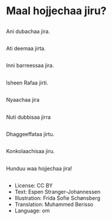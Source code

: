 # Maal hojjechaa jiru?

##
Ani dubachaa jira.

##
Ati deemaa jirta.

##
Inni barreessaa jira.

##
Isheen Rafaa jirti.

##
Nyaachaa jira

##
Nuti dubbisaa jirra

##
Dhaggeeffataa jirtu.

##
Konkolaachisaa jiru.

##
Hunduu waa hojjechaa jira!

##
* License: CC BY
* Text: Espen Stranger-Johannessen
* Illustration: Frida Sofie Schønsberg
* Translation: Muhammed Berisso
* Language: om
